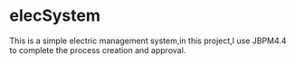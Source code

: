 # elecSystem
This is a simple electric management system,in this project,I use JBPM4.4 to complete the process creation and approval.
